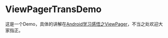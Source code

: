 # ViewPagerTransDemo

这是一个Demo，具体的讲解在[Android学习感悟之ViewPager](http://www.jianshu.com/p/ae1273977a4d)，不当之处欢迎大家指正。
